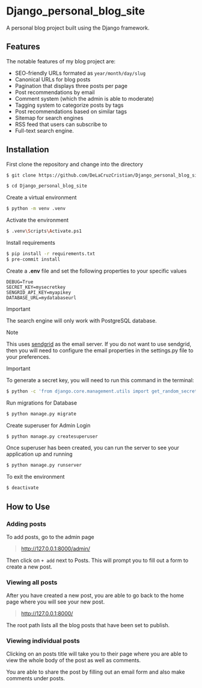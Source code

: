 # Django_personal_blog_site
A personal blog project built using the Django framework.

## Features
The notable features of my blog project are:
-  SEO-friendly URLs formated as `year/month/day/slug`
-  Canonical URLs for blog posts
-  Pagination that displays three posts per page
-  Post recommendations by email
-  Comment system (which the admin is able to moderate)
-  Tagging system to categorize posts by tags
-  Post recommendations based on similar tags
-  Sitemap for search engines
-  RSS feed that users can subscribe to
-  Full-text search engine.
  
## Installation
First clone the repository and change into the directory
```bash
$ git clone https://github.com/DeLaCruzCristian/Django_personal_blog_site.git
```
```bash
$ cd Django_personal_blog_site
```
Create a virtual environment
```bash
$ python -m venv .venv
```
Activate the environment
```bash
$ .venv\Scripts\Activate.ps1
```
Install requirements
```bash
$ pip install -r requirements.txt
$ pre-commit install
```
Create a **.env** file and set the following properties to your specific values
```
DEBUG=True
SECRET_KEY=mysecretkey
SENGRID_API_KEY=myapikey
DATABASE_URL=mydatabaseurl
```

> [!IMPORTANT]
> The search engine will only work with PostgreSQL database.

> [!NOTE]
> This uses [sendgrid](https://sendgrid.com/) as the email server. If you do not want to use sendgrid, then you will need to configure the email properties in the settings.py file to your preferences.

> [!IMPORTANT]
> To generate a secret key, you will need to run this command in the terminal:
```bash
$ python -c 'from django.core.management.utils import get_random_secret_key; print(get_random_secret_key())'
```
Run migrations for Database
```bash
$ python manage.py migrate
```
Create superuser for Admin Login
```bash
$ python manage.py createsuperuser
```
Once superuser has been created, you can run the server to see your application up and running
```bash
$ python manage.py runserver
```
To exit the environment
```bash
$ deactivate
```

## How to Use

### Adding posts
To add posts, go to the admin page
> http://127.0.0.1:8000/admin/

Then click on `+ add` next to Posts. This will prompt you to fill out a form to create a new post.
### Viewing all posts
After you have created a new post, you are able to go back to the home page where you will see your new post. 
> http://127.0.0.1:8000/

The root path lists all the blog posts that have been set to publish.

### Viewing individual posts
Clicking on an posts title will take you to their page where you are able to view the whole body of the post as well as comments.

You are able to share the post by filling out an email form and also make comments under posts.
